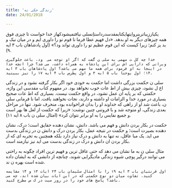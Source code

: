 ```yaml
---
title: 'زندگی حکی نه'
date: 24/01/2018

---
```


یکیاززیباترینروایتهایکتابمقدسدرداستاِنسلی نیافتمیشودکهاز خدا خواست تا چیزی فوق همه چیزهای دیگر به او بدهد. «دل فهیم عطا فرما تا قوم تو را داوری  ایم و در میان نیک و بد  یز کنم؛ زیرا کیست که این قوم عظیم تو را داوری تواند  ود؟» (اول پادشاهان باب ۳ ایه ۹).

`خدا چه کل ت مهمی به سلی ن گفت که اگر او توجه می  ود، باعث جلوگیری ویرانی که دارایی اش برای این پادشاه به همراه داشت، می شد؟ چرا انچه خدا در اینجا به او فرمود برای همه ما مهم می باشد؟ اول پادشاهان باب ۳ ایه ١۴؛ اول یوحنا باب ۵ ایه ۳ و اول پطرس باب ۴ ایه ١۷ را نیز ببینید.`

سلی ن حکمت بزرگی داشت اما حکمت به خودی خود اگر بکار گرفته نشود و در زندگی اع ل نشود، چیزی بیش از اط عات خوب نخواهد بود. در مفهوم کتاب مقدسی این واژه، حکمتی که بر پایه ان عمل نشود، در واقع حکمت نیست. بسیاری که اط عات صحیح بسیاری در مورد خدا و الزامات او داشته و دارند، نجات نخواهند یافت. اما نا فرمانی سلی ن، باعث شد او از راهی که خداوند او را بدان فراخوانده بود، منحرف شود. تنها در مراحل بعدی زندگی، او متوجه شد و با فروتنی چنین نوشت: «زیرا که حکمت از لعل ها بهر است و جمیع نفایس را به او برابر نتوان کرد» (امثال سلی ن باب ۸ ایه ۱۱).

حکمت در بکار بردن دانش و فهم می باشد. دانش، نشان دهنده حقایق است؛ درک، نشان دهنده بصیرت است؛ و حکمت در نتیجه عمل، بکار بردن درک و دانش ن در زندگی بدست می اید. یک مبا  عاقل، نه تنها به دانش و درک نیاز دارد بلکه همچنین به تجربه ای که از بکار بردن ان دانش و درک در زندگی بدست می اید نیز نیازمند است.

مثال سلی ن به ما نشان می دهد که حتی عاقل ترین و فهیم ترین افراد چگونه به راحتی می توانند درگیر پوچی شیوه زندگی مادیگرایی شوند، چنانچه از دانشی که به ایشان داده شده است بهره ن ند.

`اول قرنتیان باب ۳ ایه ١۹ را با امثال سلیمان باب ۲۴ ایات ١۳ و ١۴ مقایسه￼ کنید. تفاوت میان دو نوع حکمتی که در این ایات بیان شده اند، چه می باشد؟ پاسخ های خود را در روز سبت در ک س مطرح کنید.`
